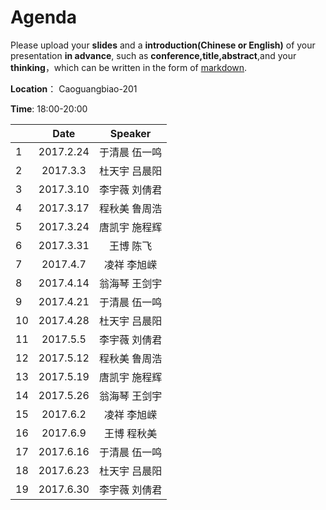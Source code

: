 # Agenda
Please upload your **slides** and a **introduction(Chinese or English)** of your presentation **in advance**,
such as **conference,title,abstract**,and your **thinking**，which can be written in the form of [markdown](http://sspai.com/25137).

**Location**： Caoguangbiao-201 

**Time**: 18:00-20:00  

||Date|Speaker|
|---|:---:|:---:|
|1|2017.2.24|于清晨  伍一鸣| 
|2|2017.3.3|杜天宇	吕晨阳| 
|3|2017.3.10|李宇薇	刘倩君| 
|4|2017.3.17|程秋美	鲁周浩| 
|5|2017.3.24|唐凯宇	施程辉| 
|6|2017.3.31|王博   陈飞| 
|7|2017.4.7|凌祥	 李旭嵘 | 
|8|2017.4.14|翁海琴	王剑宇| 
|9|2017.4.21|于清晨  伍一鸣| 
|10|2017.4.28|杜天宇	吕晨阳 | 
|11|2017.5.5|李宇薇	刘倩君 | 
|12|2017.5.12|程秋美	鲁周浩| 
|13|2017.5.19|唐凯宇	施程辉| 
|14|2017.5.26|翁海琴	 王剑宇| 
|15|2017.6.2|凌祥	 李旭嵘| 
|16|2017.6.9|王博   程秋美| 
|17|2017.6.16|于清晨  伍一鸣| |18|2017.6.23|杜天宇	吕晨阳| |19|2017.6.30|李宇薇	刘倩君| 